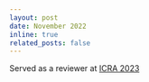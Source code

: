 ```yaml
---
layout: post
date: November 2022
inline: true
related_posts: false
---
```


Served as a reviewer at [ICRA 2023](https://www.icra2023.org/)
